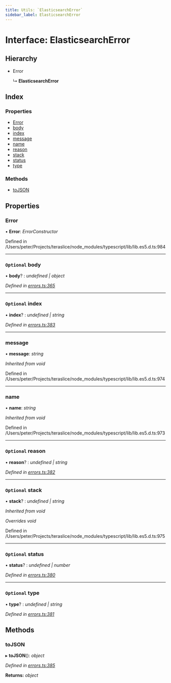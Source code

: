 ```yaml
---
title: Utils: `ElasticsearchError`
sidebar_label: ElasticsearchError
---
```


# Interface: ElasticsearchError

## Hierarchy

* Error

  ↳ **ElasticsearchError**

## Index

### Properties

* [Error](elasticsearcherror.md#error)
* [body](elasticsearcherror.md#optional-body)
* [index](elasticsearcherror.md#optional-index)
* [message](elasticsearcherror.md#message)
* [name](elasticsearcherror.md#name)
* [reason](elasticsearcherror.md#optional-reason)
* [stack](elasticsearcherror.md#optional-stack)
* [status](elasticsearcherror.md#optional-status)
* [type](elasticsearcherror.md#optional-type)

### Methods

* [toJSON](elasticsearcherror.md#tojson)

## Properties

###  Error

• **Error**: *ErrorConstructor*

Defined in /Users/peter/Projects/teraslice/node_modules/typescript/lib/lib.es5.d.ts:984

___

### `Optional` body

• **body**? : *undefined | object*

*Defined in [errors.ts:365](https://github.com/terascope/teraslice/blob/d8feecc03/packages/utils/src/errors.ts#L365)*

___

### `Optional` index

• **index**? : *undefined | string*

*Defined in [errors.ts:383](https://github.com/terascope/teraslice/blob/d8feecc03/packages/utils/src/errors.ts#L383)*

___

###  message

• **message**: *string*

*Inherited from void*

Defined in /Users/peter/Projects/teraslice/node_modules/typescript/lib/lib.es5.d.ts:974

___

###  name

• **name**: *string*

*Inherited from void*

Defined in /Users/peter/Projects/teraslice/node_modules/typescript/lib/lib.es5.d.ts:973

___

### `Optional` reason

• **reason**? : *undefined | string*

*Defined in [errors.ts:382](https://github.com/terascope/teraslice/blob/d8feecc03/packages/utils/src/errors.ts#L382)*

___

### `Optional` stack

• **stack**? : *undefined | string*

*Inherited from void*

*Overrides void*

Defined in /Users/peter/Projects/teraslice/node_modules/typescript/lib/lib.es5.d.ts:975

___

### `Optional` status

• **status**? : *undefined | number*

*Defined in [errors.ts:380](https://github.com/terascope/teraslice/blob/d8feecc03/packages/utils/src/errors.ts#L380)*

___

### `Optional` type

• **type**? : *undefined | string*

*Defined in [errors.ts:381](https://github.com/terascope/teraslice/blob/d8feecc03/packages/utils/src/errors.ts#L381)*

## Methods

###  toJSON

▸ **toJSON**(): *object*

*Defined in [errors.ts:385](https://github.com/terascope/teraslice/blob/d8feecc03/packages/utils/src/errors.ts#L385)*

**Returns:** *object*
